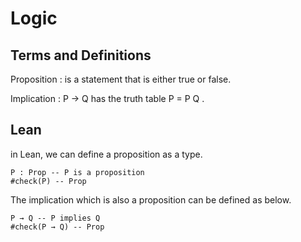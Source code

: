 # Logic

## Terms and Definitions

Proposition : is a statement that is either true or false. 

Implication :  P -> Q has the truth table P = P Q . 

## Lean 

in Lean, we can define a proposition as a type. 

```lean
P : Prop -- P is a proposition
#check(P) -- Prop
```

The implication which is also a proposition can be defined as below. 

```lean
P → Q -- P implies Q
#check(P → Q) -- Prop
```
